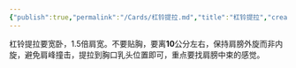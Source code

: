 ```yaml
---
{"publish":true,"permalink":"/Cards/杠铃提拉.md","title":"杠铃提拉","created":"2022-11-11","modified":"2023-03-14","cssclasses":""}
---
```



杠铃提拉要宽卧，1.5倍肩宽。不要贴胸，要离**10**公分左右，保持肩膀外旋而非内旋，避免肩峰撞击，提拉到胸口乳头位置即可，重点要找肩膀中束的感觉。
